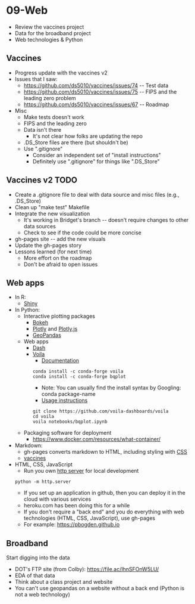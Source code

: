 
# 09-Web

* Review the vaccines project
* Data for the broadband project
* Web technologies & Python 

## Vaccines

* Progress update with the vaccines v2
* Issues that I saw:
  * https://github.com/ds5010/vaccines/issues/74 -- Test data
  * https://github.com/ds5010/vaccines/issues/75 -- FIPS and the leading zero problem
  * https://github.com/ds5010/vaccines/issues/67 -- Roadmap
* Misc
  * Make tests doesn't work
  * FIPS and the leading zero
  * Data isn't there
    * It's not clear how folks are updating the repo
  * .DS_Store files are there (but shouldn't be)
  * Use ".gitignore"
    * Consider an independent set of "install instructions"
    * Definitely use ".gitignore" for things like ".DS_Store"

## Vaccines v2 TODO

* Create a .gitignore file to deal with data source and misc files (e.g., .DS_Store)
* Clean up "make test" Makefile
* Integrate the new visualization
  * It's working in Bridget's branch -- doesn't require changes to other data sources
  * Check to see if the code could be more concise
* gh-pages site -- add the new visuals
* Update the gh-pages story
* Lessons learned (for next time)
  * More effort on the roadmap
  * Don't be afraid to open issues 

## Web apps

* In R: 
  * [Shiny](https://shiny.rstudio.com/)
* In Python:
  * Interactive plotting packages
    * [Bokeh](https://docs.bokeh.org/en/latest/docs/user_guide/server.html)
    * [Plotly](https://plotly.com/javascript/) and [Plotly.js](https://github.com/plotly/plotly.js)
    * [GeoPandas](https://geopandas.org/en/stable/)
  * Web apps
    * [Dash](https://plotly.com/dash/)
    * [Voila](https://github.com/voila-dashboards/voila)
      * [Documentation](https://voila.readthedocs.io/en/stable/)
      ```
      conda install -c conda-forge voila
      conda install -c conda-forge bqplot
      ```
      * Note: You can usually find the install syntax by Googling: conda package-name
      * [Usage instructions](https://voila.readthedocs.io/en/stable/using.html)
      ```
      git clone https://github.com/voila-dashboards/voila
      cd voila
      voila notebooks/bqplot.ipynb
      ```
  * Packaging software for deployment
      * https://www.docker.com/resources/what-container/
* Markdown:
  * gh-pages converts markdown to HTML, including styling with [CSS](https://developer.mozilla.org/en-US/docs/Web/CSS)
  * [vaccines](ds5010.github.io/vaccines)
* HTML, CSS, JavaScript
  * Run you own [http server](https://docs.python.org/3/library/http.server.html) for local development
  ```
  python -m http.server
  ```
  * If you set up an application in github, then you can deploy it in the cloud with various services
  * heroku.com has been doing this for a while
  * If you don't require a "back end" and you do everything with web technologies (HTML, CSS, JavaScript), use gh-pages
  * For example: https://pbogden.github.io

## Broadband

Start digging into the data

* DOT's FTP site (from Colby): https://file.ac/IhnSFOnW5LU/
* EDA of that data
* Think about a class project and website
* You can't use geopandas on a website without a back end (Python is not a web technology)
